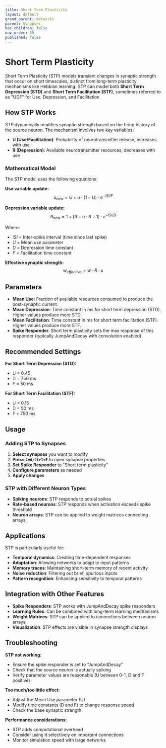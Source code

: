 ```yaml
---
title: Short Term Plasticity
layout: default
grand_parent: Networks
parent: Synapses
has_children: false
nav_order: 80
published: false
---
```


# Short Term Plasticity

Short Term Plasticity (STP) models transient changes in synaptic strength that occur on short timescales, distinct from long-term plasticity mechanisms like Hebbian learning. STP can model both **Short Term Depression (STD)** and **Short Term Facilitation (STF)**, sometimes referred to as "UDF" for Use, Depression, and Facilitation.

## How STP Works

STP dynamically modifies synaptic strength based on the firing history of the source neuron. The mechanism involves two key variables:

- **U (Use/Facilitation)**: Probability of neurotransmitter release, increases with use
- **R (Depression)**: Available neurotransmitter resources, decreases with use

### Mathematical Model

The STP model uses the following equations:

**Use variable update:**
$$u_{new} = U + u \cdot (1 - U) \cdot e^{-ISI/F}$$

**Depression variable update:**
$$R_{new} = 1 + (R - u \cdot R - 1) \cdot e^{-ISI/D}$$

Where:
- $ISI$ = Inter-spike interval (time since last spike)
- $U$ = Mean use parameter
- $D$ = Depression time constant
- $F$ = Facilitation time constant

**Effective synaptic strength:**
$$w_{effective} = w \cdot R \cdot u$$

## Parameters

- **Mean Use**: Fraction of available resources consumed to produce the post-synaptic current.
- **Mean Depression**: Time constant in ms for short term depression (STD). Higher values produce more STD.
- **Mean Facilitation**: Time constant in ms for short term facilitation (STF). Higher values produce more STF.
- **Spike Responder**: Short term plasticity sets the max response of this responder (typically JumpAndDecay with convolution enabled).

## Recommended Settings

**For Short Term Depression (STD):**
- U = 0.45
- D = 750 ms
- F = 50 ms

**For Short Term Facilitation (STF):**
- U = 0.15
- D = 50 ms
- F = 750 ms

## Usage

### Adding STP to Synapses

1. **Select synapses** you want to modify
2. **Press `Cmd/Ctrl+E`** to open synapse properties
3. **Set Spike Responder** to "Short term plasticity"
4. **Configure parameters** as needed
5. **Apply changes**

### STP with Different Neuron Types

- **Spiking neurons**: STP responds to actual spikes
- **Rate-based neurons**: STP responds when activation exceeds spike threshold
- **Neuron arrays**: STP can be applied to weight matrices connecting arrays

## Applications

STP is particularly useful for:

- **Temporal dynamics**: Creating time-dependent responses
- **Adaptation**: Allowing networks to adapt to input patterns
- **Memory traces**: Maintaining short-term memory of recent activity
- **Noise reduction**: Filtering out brief, spurious inputs
- **Pattern recognition**: Enhancing sensitivity to temporal patterns

## Integration with Other Features

- **Spike Responders**: STP works with JumpAndDecay spike responders
- **Learning Rules**: Can be combined with long-term learning mechanisms
- **Weight Matrices**: STP can be applied to connections between neuron arrays
- **Visualization**: STP effects are visible in synapse strength displays

## Troubleshooting

**STP not working:**
- Ensure the spike responder is set to "JumpAndDecay"
- Check that the source neuron is actually spiking
- Verify parameter values are reasonable (U between 0-1, D and F positive)

**Too much/too little effect:**
- Adjust the Mean Use parameter (U)
- Modify time constants (D and F) to change response speed
- Check the base synaptic strength

**Performance considerations:**
- STP adds computational overhead
- Consider using it selectively on important connections
- Monitor simulation speed with large networks